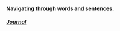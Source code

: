 #### Navigating through words and sentences.

##### [Journal](https://medium.com/@rosson/lexicography-with-mongo-7-1c4efd566296)